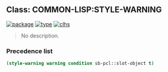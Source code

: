 ## Class: COMMON-LISP:STYLE-WARNING
[![package](https://img.shields.io/badge/Package-COMMON--LISP-5f9ea0.svg?style=social&colorA=999999)](../) [![type](https://img.shields.io/badge/Type-Class-5f9ea0.svg?style=social&colorA=999999)](../#class) [![clhs](https://img.shields.io/badge/CLHS-STYLE--WARNING-5f9ea0.svg?style=social&colorA=999999)](http://www.lispworks.com/documentation/HyperSpec/Body/e_style_.htm) 

> No description.

### Precedence list
```cl
(style-warning warning condition sb-pcl::slot-object t)
```
